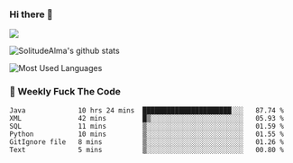 ### Hi there 👋

<p>
  <a href="https://count.getloli.com/"><img src="https://count.getloli.com/get/@:solitudealma"></a>
</p>

![SolitudeAlma's github stats](https://github-readme-stats.vercel.app/api?username=solitudealma&show_icons=true&theme=radical)

![Most Used Languages](https://github-readme-stats.vercel.app/api/top-langs/?username=solitudealma&layout=compact&hide_border=true&theme=dark)
<!-- ![visitors](https://visitor-badge.glitch.me/badge?page_id=solitudealma.solitudealma.id) -->


### :dart: Weekly Fuck The Code

<!--START_SECTION:waka-->

```text
Java             10 hrs 24 mins  ██████████████████████░░░   87.74 %
XML              42 mins         █▒░░░░░░░░░░░░░░░░░░░░░░░   05.93 %
SQL              11 mins         ▒░░░░░░░░░░░░░░░░░░░░░░░░   01.59 %
Python           10 mins         ▒░░░░░░░░░░░░░░░░░░░░░░░░   01.55 %
GitIgnore file   8 mins          ▒░░░░░░░░░░░░░░░░░░░░░░░░   01.26 %
Text             5 mins          ▒░░░░░░░░░░░░░░░░░░░░░░░░   00.80 %
```

<!--END_SECTION:waka-->
